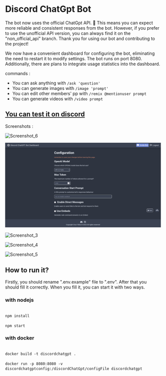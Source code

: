 
# Discord ChatGpt Bot

The bot now uses the official ChatGpt API. :tada: This means you can expect more reliable and consistent responses from the bot.
However, if you prefer to use the unofficial API version, you can always find it on the "non_official_api" branch.
Thank you for using our bot and contributing to the project!

We now have a convenient dashboard for configuring the bot, eliminating the need to restart it to modify settings. The bot runs on port 8080. Additionally, there are plans to integrate usage statistics into the dashboard.

commands :

* You can ask anything with ```/ask 'question'```
* You can generate images with ```/image 'prompt'```
* You can edit other members' pp with ```/remix @mentionuser prompt```
* You can generate videos with ```/video prompt```

## [You can test it on discord](https://discord.gg/xggt6w6Sz4)

Screenshots :

![Screenshot_6](https://raw.githubusercontent.com/onury5506/Discord-ChatGPT-Bot/master/screen_shot/Screenshot_6.jpg)

![Screenshot_1](https://raw.githubusercontent.com/onury5506/Discord-ChatGPT-Bot/master/screen_shot/Screenshot_1.jpg)

  

![Screenshot_3](https://raw.githubusercontent.com/onury5506/Discord-ChatGPT-Bot/master/screen_shot/Screenshot_3.jpg)

  

![Screenshot_4](https://raw.githubusercontent.com/onury5506/Discord-ChatGPT-Bot/master/screen_shot/Screenshot_4.jpg)


![Screenshot_5](https://raw.githubusercontent.com/onury5506/Discord-ChatGPT-Bot/master/screen_shot/Screenshot_5.jpg)

## How to run it?

Firstly, you should rename ".env.example" file to ".env".
After that you should fill it correctly.
When you fill it, you can start it with two ways.

### with nodejs

```

npm install

npm start

```

### with docker

```

docker build -t discordchatgpt .

docker run -p 8080:8080 -v discordchatgptconfig:/discordChatGpt/configFile discordchatgpt

```
